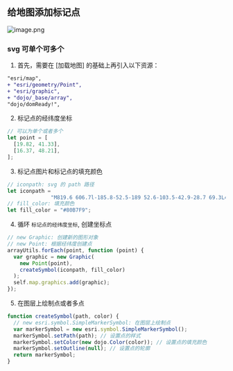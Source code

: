 ## 给地图添加标记点
![image.png](https://p3-juejin.byteimg.com/tos-cn-i-k3u1fbpfcp/9f074890b2cf4c41b73570ebefa852e6~tplv-k3u1fbpfcp-watermark.image?)

### svg 可单个可多个

1. 首先，需要在 [加载地图] 的基础上再引入以下资源：
```diff
"esri/map",
+ "esri/geometry/Point",
+ "esri/graphic",
+ "dojo/_base/array",
"dojo/domReady!",
```

2. 标记点的经纬度坐标
```js
// 可以为单个或者多个
let point = [
  [19.82, 41.33],
  [16.37, 48.21],
];
```

3. 标记点图片和标记点的填充颜色
```js
// iconpath: svg 的 path 路径
let iconpath =
              "M819.6 606.7l-185.8-52.5-189 52.6-103.5-42.9-28.7 69.3L440 686l193.6-53.9 190.9 54 136.7-57.7-29.2-69.1zM819.6 820.9l-185.8-52.5-189 52.6-103.5-42.8-28.7 69.2L440 900.2l193.6-53.9 190.9 54 136.7-57.7-29.2-69.1zM633.6 203.7l190.9 54 136.7-57.8-29.2-69.1-112.4 47.5-185.8-52.5-189 52.6-103.5-42.9-28.7 69.3L440 257.6zM819.6 392.5L633.8 340l-189 52.6-103.5-42.9-28.7 69.3L440 471.8l193.6-53.9 190.9 54 136.7-57.8-29.2-69zM66.8 139.1h94.9v176.4H66.8v75h94.9v186.6H66.8v75h94.9v201.7H64.5v75h172.2V64.1H66.8z";
// fill_color: 填充颜色
let fill_color = "#80B7F9";
```

4. 循环 `标记点的经纬度坐标`, 创建坐标点
```js
// new Graphic: 创建新的图形对象
// new Point: 根据经纬度创建点
arrayUtils.forEach(point, function (point) {
  var graphic = new Graphic(
    new Point(point),
    createSymbol(iconpath, fill_color)
  );
  self.map.graphics.add(graphic);
});
```

5. 在图层上绘制点或者多点
```js
function createSymbol(path, color) {
  // new esri.symbol.SimpleMarkerSymbol: 在图层上绘制点
  var markerSymbol = new esri.symbol.SimpleMarkerSymbol();
  markerSymbol.setPath(path); // 设置点的样式
  markerSymbol.setColor(new dojo.Color(color)); // 设置点的填充颜色
  markerSymbol.setOutline(null); // 设置点的轮廓
  return markerSymbol;
}
```